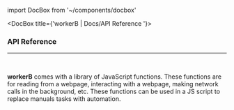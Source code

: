 import DocBox from '~/components/docbox'

<DocBox title={'workerB | Docs/API Reference '}>

### **API Reference**
<hr/>
<br/>

**workerB** comes with a library of JavaScript functions. These functions are for reading from a webpage, interacting with a webpage, making network calls in the background, etc. These functions can be used in a JS script to replace manuals tasks with automation. 

</DocBox>
